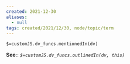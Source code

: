 ```yaml
---
created: 2021-12-30 
aliases:
  - null
tags: created/2021/12/30, node/topic/term
---
```

`$=customJS.dv_funcs.mentionedIn(dv)`

 

**See**::
*`$=customJS.dv_funcs.outlinedIn(dv, this)`*